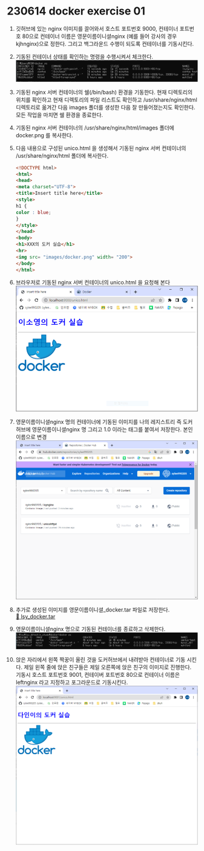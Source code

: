 # 230614 docker exercise 01
1. 깃허브에 있는 nginx 이미지를 끌어와서 호스트 포트번호 9000, 컨테이너 포트번호 80으로
 컨테이너 이름은 영문이름이니셜nginx (예를 들어 강사의 경우 kjhnginx)으로 정한다.
 그리고 백그라운드 수행이 되도록 컨테이너를 기동시킨다.

2. 기동된 컨테이너 상태를 확인하는 명령을 수행시켜서 체크한다.
![Alt text](2.PNG)
3. 기동된 nginx 서버 컨테이너의 쉘(/bin/bash) 환경을 기동한다.
 현재 디렉토리의 위치를 확인하고
 현재 디렉토리의 파일 리스트도 확인하고
 /usr/share/nginx/html
디렉토리로 옮겨간 다음 images 폴더를 생성한 다음
잘 만들어졌는지도 확인한다.
모든 작업을 마치면 쉘 환경을 종료한다.
4. 기동된 nginx 서버 컨테이너의 /usr/share/nginx/html/images 폴더에
docker.png 를 복사한다.
5. 다음 내용으로 구성된 unico.html 을 생성해서 기동된 nginx 서버 컨테이너의
/usr/share/nginx/html 폴더에 복사한다.
    ```html
    <!DOCTYPE html>
    <html>
    <head>
    <meta charset="UTF-8">
    <title>Insert title here</title>
    <style>
    h1 {
    color : blue;
    }
    </style>
    </head>
    <body>
    <h1>XXX의 도커 실습</h1>
    <hr>
    <img src= "images/docker.png" width= "200">
    </body>
    </html>
    ```
6. 브라우저로 기동된 nginx 서버 컨테이너의 unico.html 을 요청해 본다
![Alt text](6.PNG)
7. 영문이름이니셜nginx 명의 컨테이너에 기동된 이미지를 나의 레지스트리 즉 도커 허브에
 영문이름이니셜nginx 명 그리고 1.0 이라는 태그를 붙여서 저장한다.
본인 이름으로 변경
![Alt text](7.PNG)
8. 추가로 생성된 이미지를 영문이름이니셜_docker.tar 파일로 저장한다.  
[:pushpin: lsy_docker.tar](/exercise/Docker%20exercise/lsy_docker.tar)
9. 영문이름이니셜nginx 명으로 기동된 컨테이너를 종료하고 삭제한다.
![Alt text](9.PNG)
10. 앉은 자리에서 왼쪽 짝꿍이 올린 것을 도커허브에서 내려받아 컨테이너로 기동 시킨다.
 제일 왼쪽 줄에 앉은 친구들은 제일 오른쪽에 앉은 친구의 이미지로 진행한다.
 기동시 호스트 포트번호 9001, 컨테이버 포트번호 80으로 컨테이너 이름은
leftnginx 라고 지정하고 포그라운드로 기동시킨다.
![Alt text](10.PNG)